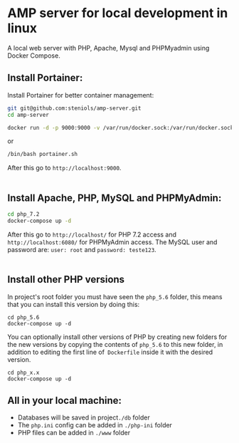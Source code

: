 # AMP server for local development in linux

A local web server with PHP, Apache, Mysql and PHPMyadmin using Docker Compose.

## Install Portainer:

Install Portainer for better container management:

```bash
git git@github.com:steniols/amp-server.git
cd amp-server
```
```bash
docker run -d -p 9000:9000 -v /var/run/docker.sock:/var/run/docker.sock portainer/portainer
```
or
```bash
/bin/bash portainer.sh
```
After this go to `http://localhost:9000`.
<br/>
<br/>

## Install Apache, PHP, MySQL and PHPMyAdmin:

```bash
cd php_7.2
docker-compose up -d
```
After this go to `http://localhost/` for PHP 7.2 access and `http://localhost:6080/` for PHPMyAdmin access. 
The MySQL user and password are: `user: root` and `password: teste123`.
<br/>
<br/>

## Install other PHP versions

In project's root folder you must have seen the `php_5.6` folder, this means that you can install this version by doing this:

```
cd php_5.6
docker-compose up -d
```

You can optionally install other versions of PHP by creating new folders for the new versions by copying the contents of `php_5.6` to this new folder, in addition to editing the first line of` Dockerfile` inside it with the desired version.

```
cd php_x.x
docker-compose up -d
```

## All in your local machine:

- Databases will be saved in project`./db` folder
- The `php.ini` config can be added in `./php-ini` folder
- PHP files can be added in `./www` folder
